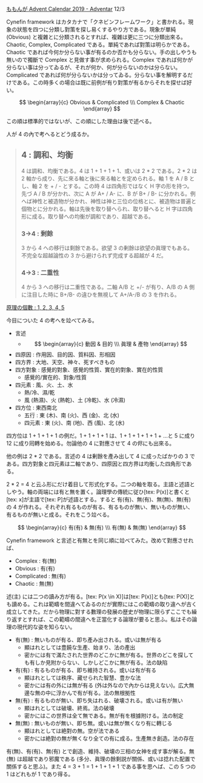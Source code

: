 <!--
{"id":"26006613475314655","title":"2 * 2 = 4 の原形としての Cynefin framework","categories":["考察"],"draft":"no"}
-->

[ももんが Advent Calendar 2019 - Adventar](https://adventar.org/calendars/4300) 12/3

Cynefin framework はカタカナで「クネビンフレームワーク」と書かれる。現象の狀態を四つに分類し對策を探し易くするやり方である。現象が單純 (Obvious) と複雜とに分類されるとすれば、複雜は更に三つに分類出來る。Chaotic, Complex, Complicated である。單純であれば對策は明らかである。Chaotic であれば今何か分らない事が有るのか否かも分らない。手の出しやうも無いので獨斷で Complex と見做す事が求められる。Complex であれば何かが分らない事は分ってゐるが、それが何か、何が分らないのかは分らない。Complicated であれば何が分らないかは分ってゐる。分らない事を解明するだけである。この時多くの場合は既に前例が有り對策が有るからそれを探せば好い。

$$
\begin{array}{c}
Obvious & Complicated \\\
Complex & Chaotic
\end{array}
$$

この順は標準的ではないが、この順にした理由は後で述べる。

人が 4 の內で考へるとどう成るか。

> ## 4 : 調和、均衡
>
> 4 は調和、均衡である。4 は 1 + 1 + 1 + 1、或いは 2 \* 2 である。2 \* 2 は 2 軸から成り、先に來る軸と後に來る軸とを定められる。軸 1 を A / B とし、軸 2 を + / - とする。この時 4 は四角形ではなく H 字の形を持つ。先づ A / B が分かれ、次に A が A+ / A- に、B が B+ / B- に分かれる。例へば神性と被造物が分かれ、神性は神と三位の位格とに、被造物は普遍と個物とに分かれる。軸は先後を取り替へられ、取り替へると H 字は四角形に成る。取り替への均衡が調和であり、超越である。
>
> ### 3→4 : 剩餘
>
> 3 から 4 への移行は剩餘である。欲望 3 の剰餘は欲望の眞理でもある。不完全な超越論性の 3 から避けられず完成する超越が 4 だ。
>
> ### 4→3 : 二重性
>
> 4 から 3 への移行は二重性である。二軸 A/B と +/- が有り、A/B の A 側に注目した時に B+/B- の違ひを無視して A+/A-/B の 3 を作れる。

[原理の個數 : 1, 2, 3, 4, 5](https://c4se.hatenablog.com/entry/2019/12/02/023157)

今目についた 4 の考へを竝べてみる。

- 言述
  - $$
    \begin{array}{c}
    動因 & 目的 \\\
    眞理 & 產物
    \end{array}
    $$
- 四原因 : 作用因、目的因、質料因、形相因
- 四方界 : 大地、天空、神々、死すべきもの
- 四方對象 : 感覺的對象、感覺的性質、實在的對象、實在的性質
  - 感覺的/實在的、對象/性質
- 四元素 : 風、火、土、水
  - 熱/冷、濕/乾
  - 風 (熱濕)、火 (熱乾)、土 (冷乾)、水 (冷濕)
- 四方位 : 東西南北
  - 五行 : 東 (木)、南 (火)、西 (金)、北 (水)
  - 四元素 : 東 (火)、南 (地)、西 (風)、北 (水)

四方位は 1 + 1 + 1 + 1 の例だ。1 + 1 + 1 + 1 は、1 + 1 + 1 + 1 + 1 + …と 5 に成り 12 に成り囘轉を始める。勿論他の 4 に對應させて 4 の侭にも出來る。

他の例は 2 \* 2 である。言述の 4 は剰餘を產み出して 4 に成ったばかりの 3 である。四方對象と四元素は二軸であり、四原因と四方界は均衡した四角形である。

2 \* 2 = 4 と云ふ形にだけ着目して形式化する。二つの軸を取る。主語と述語としやう。軸の両端には有と無を置く。論理學の傳統に従ひ[tex: P(x)]と書くと[tex: x]が主語で[tex: P]が述語とする。すると 有(有)、無(有)、無(無)、無(有) の 4 が作れる。それぞれ有るものが有る、有るものが無い、無いものが無い、有るものが無いと成る。それをこう竝べる。

$$
\begin{array}{c}
有(有) & 無(有) \\\
有(無) & 無(無)
\end{array}
$$

Cynefin framework と言述と有無とを同じ順に竝べてみた。改めて對應させれば、

- Complex : 有(無)
- Obvious : 有(有)
- Complicated : 無(有)
- Chaotic : 無(無)

述(主) には二つの讀み方が有る。[tex: P(x \in X)]は[tex: P(x)]とも[tex: P(X)]とも讀める。これは範疇を間違へてゐるのだが實際にはこの範疇の取り違へが古く成立してきた。だから物理に對する數理の發展の歴史が物理に限らずここでも繰り返すとすれば、この範疇の間違へを正當化する論理が要ると思ふ。私はその論理の現代的な姿を知らない。

- 有(無) : 無いものが有る、即ち產み出される。或いは無が有る
  - 顯はれとしては豊饒な生產、始まり、法の產出
  - 密かには有で滿たされた世界のどこかに無が有る。世界のどこを探しても有しか見附からない、しかしどこかに無が有る。法の缺陷
- 有(有) : 有るものが有る、即ち維持される。或いは有が有る
  - 顯はれとしては秩序、藏せられた智慧、豊かな法
  - 密かには有の外には無が有る (外は外なので內からは見えない)。広大無邊な無の中に浮かんで有が有る。法の無根拠性
- 無(有) : 有るものが無い、即ち失はれる、破壊される。或いは有が無い
  - 顯はれとしては破壊、終焉。法の破壊
  - 密かにはこの世界は全て無である。無が有を根據附ける。法の制定
- 無(無) : 無いものが無い、即ち無。或いは無が無くなり有に轉じる
  - 顯はれとしては絶對の無。空が法である
  - 密かには絶對の無が無くなり全ての有に成る。生產無き創造。法の存在

有(無)、有(有)、無(有) とで創造、維持、破壊の三相の女神を成す事が解る。無(無) は超越であり邪魔である (多分、眞理の餘剩説が關係、或いは捻れた配置で關係すると思ふ)。また 4 = 3 + 1 = 1 + 1 + 1 + 1 である事を思へば、この 5 つの 1 はどれもが 1 であり得る。
